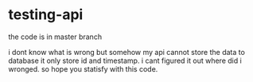 # testing-api

the code is in master branch

i dont know what is wrong but somehow my api cannot store the data to database it only store id and timestamp. i cant figured it out where did i wronged. so hope you statisfy with this code.
